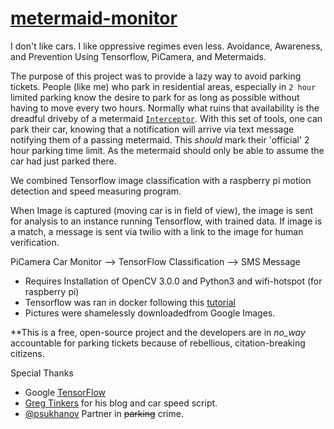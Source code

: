 # [metermaid-monitor](peoplesparking.space)
I don't like cars. I like oppressive regimes even less. 
Avoidance, Awareness, and Prevention Using Tensorflow, PiCamera, and Metermaids. 

The purpose of this project was to provide a lazy way to avoid parking tickets. People (like me) who park in residential areas, especially in `2 hour` limited parking know the desire to park for as long as possible without having to move every two hours. Normally what ruins that availability is the dreadful driveby of a metermaid [`Interceptor`](https://www.google.com/search?q=images+interceptor+metermaid&safe=off&espv=2&biw=1321&bih=659&source=lnms&tbm=isch&sa=X&ved=0ahUKEwjjob2Ap4fPAhVfVWMKHaieC-YQ_AUIBigB). With this set of tools, one can park their car, knowing that a notification will arrive via text message notifying them of a passing metermaid. This _should_ mark their 'official' 2 hour parking time limit. As the metermaid should only be able to assume the car had just parked there.

We combined Tensorflow image classification with a raspberry pi motion detection and speed measuring program.


When Image is captured (moving car is in field of view), the image is sent for analysis to an instance running Tensorflow, with trained data.
If image is a match, a message is sent via twilio with a link to the image for human verification.

PiCamera Car Monitor --> TensorFlow Classification --> SMS Message

- Requires Installation of OpenCV 3.0.0 and Python3 and wifi-hotspot (for raspberry pi)
- Tensorflow was ran in docker following this [tutorial](https://codelabs.developers.google.com/codelabs/tensorflow-for-poets/index.html?index=..%2F..%2Findex#5)
- Pictures were shamelessly downloadedfrom Google Images. 


**This is a free, open-source project and the developers are in _no_way_ accountable for parking tickets because of rebellious, citation-breaking citizens. 

Special Thanks
- Google [TensorFlow](https://www.tensorflow.org/)
- [Greg Tinkers](https://gregtinkers.wordpress.com/2016/03/25/car-speed-detector/) for his blog and car speed script.
- [@psukhanov](https://github.com/psukhanov) Partner in ~~parking~~ crime.
